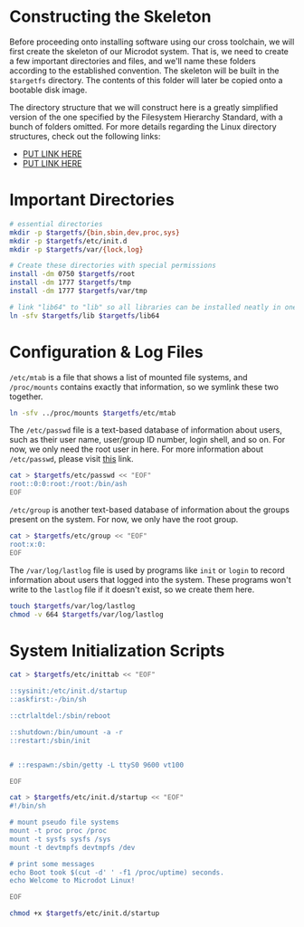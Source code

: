 
# Constructing the Skeleton

Before proceeding onto installing software using our cross toolchain, we will
first create the skeleton of our Microdot system. That is, we need to create
a few important directories and files, and we'll name these
folders according to the established convention. The skeleton will be built in
the `$targetfs` directory. The contents of this folder will later be copied
onto a bootable disk image.

The directory structure that we will construct here is a greatly simplified
version of the one specified by the Filesystem Hierarchy Standard, with a bunch
of folders omitted. For more details regarding the Linux directory structures,
check out the following links:

* [PUT LINK HERE](https://www.a.com)
* [PUT LINK HERE](https://www.b.com)

# Important Directories

```bash
# essential directories
mkdir -p $targetfs/{bin,sbin,dev,proc,sys}
mkdir -p $targetfs/etc/init.d
mkdir -p $targetfs/var/{lock,log}

# Create these directories with special permissions
install -dm 0750 $targetfs/root
install -dm 1777 $targetfs/tmp
install -dm 1777 $targetfs/var/tmp

# link "lib64" to "lib" so all libraries can be installed neatly in one place
ln -sfv $targetfs/lib $targetfs/lib64
```

# Configuration & Log Files

`/etc/mtab` is a file that shows a list of mounted file systems, and
`/proc/mounts` contains exactly that information, so we symlink these two
together.
```bash
ln -sfv ../proc/mounts $targetfs/etc/mtab
```

The `/etc/passwd` file is a text-based database of information about users, such
as their user name, user/group ID number, login shell, and so on. For now, we
only need the root user in here. For more information about `/etc/passwd`,
please visit [this](www.c.com) link.

```bash
cat > $targetfs/etc/passwd << "EOF"
root::0:0:root:/root:/bin/ash
EOF
```

`/etc/group` is another text-based database of information about the groups
present on the system. For now, we only have the root group.

```bash
cat > $targetfs/etc/group << "EOF"
root:x:0:
EOF
```

The `/var/log/lastlog` file is used by programs like `init` or `login` to record
information about users that logged into the system. These programs won't write
to the `lastlog` file if it doesn't exist, so we create them here.

```bash
touch $targetfs/var/log/lastlog
chmod -v 664 $targetfs/var/log/lastlog
```

# System Initialization Scripts

```bash
cat > $targetfs/etc/inittab << "EOF"

::sysinit:/etc/init.d/startup
::askfirst:-/bin/sh

::ctrlaltdel:/sbin/reboot

::shutdown:/bin/umount -a -r
::restart:/sbin/init


# ::respawn:/sbin/getty -L ttyS0 9600 vt100

EOF
```

```bash
cat > $targetfs/etc/init.d/startup << "EOF"
#!/bin/sh

# mount pseudo file systems
mount -t proc proc /proc
mount -t sysfs sysfs /sys
mount -t devtmpfs devtmpfs /dev

# print some messages
echo Boot took $(cut -d' ' -f1 /proc/uptime) seconds.
echo Welcome to Microdot Linux!

EOF

chmod +x $targetfs/etc/init.d/startup
```

